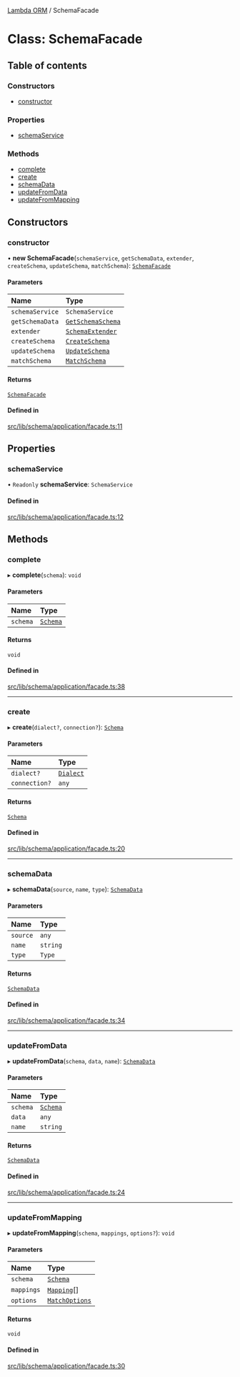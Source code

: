 [Lambda ORM](../README.md) / SchemaFacade

# Class: SchemaFacade

## Table of contents

### Constructors

- [constructor](SchemaFacade.md#constructor)

### Properties

- [schemaService](SchemaFacade.md#schemaservice)

### Methods

- [complete](SchemaFacade.md#complete)
- [create](SchemaFacade.md#create)
- [schemaData](SchemaFacade.md#schemadata)
- [updateFromData](SchemaFacade.md#updatefromdata)
- [updateFromMapping](SchemaFacade.md#updatefrommapping)

## Constructors

### constructor

• **new SchemaFacade**(`schemaService`, `getSchemaData`, `extender`, `createSchema`, `updateSchema`, `matchSchema`): [`SchemaFacade`](SchemaFacade.md)

#### Parameters

| Name | Type |
| :------ | :------ |
| `schemaService` | `SchemaService` |
| `getSchemaData` | [`GetSchemaSchema`](GetSchemaSchema.md) |
| `extender` | [`SchemaExtender`](SchemaExtender.md) |
| `createSchema` | [`CreateSchema`](CreateSchema.md) |
| `updateSchema` | [`UpdateSchema`](UpdateSchema.md) |
| `matchSchema` | [`MatchSchema`](MatchSchema.md) |

#### Returns

[`SchemaFacade`](SchemaFacade.md)

#### Defined in

[src/lib/schema/application/facade.ts:11](https://github.com/lambda-orm/lambdaorm-base/blob/b124412/src/lib/schema/application/facade.ts#L11)

## Properties

### schemaService

• `Readonly` **schemaService**: `SchemaService`

#### Defined in

[src/lib/schema/application/facade.ts:12](https://github.com/lambda-orm/lambdaorm-base/blob/b124412/src/lib/schema/application/facade.ts#L12)

## Methods

### complete

▸ **complete**(`schema`): `void`

#### Parameters

| Name | Type |
| :------ | :------ |
| `schema` | [`Schema`](../interfaces/Schema.md) |

#### Returns

`void`

#### Defined in

[src/lib/schema/application/facade.ts:38](https://github.com/lambda-orm/lambdaorm-base/blob/b124412/src/lib/schema/application/facade.ts#L38)

___

### create

▸ **create**(`dialect?`, `connection?`): [`Schema`](../interfaces/Schema.md)

#### Parameters

| Name | Type |
| :------ | :------ |
| `dialect?` | [`Dialect`](../enums/Dialect.md) |
| `connection?` | `any` |

#### Returns

[`Schema`](../interfaces/Schema.md)

#### Defined in

[src/lib/schema/application/facade.ts:20](https://github.com/lambda-orm/lambdaorm-base/blob/b124412/src/lib/schema/application/facade.ts#L20)

___

### schemaData

▸ **schemaData**(`source`, `name`, `type`): [`SchemaData`](../interfaces/SchemaData.md)

#### Parameters

| Name | Type |
| :------ | :------ |
| `source` | `any` |
| `name` | `string` |
| `type` | `Type` |

#### Returns

[`SchemaData`](../interfaces/SchemaData.md)

#### Defined in

[src/lib/schema/application/facade.ts:34](https://github.com/lambda-orm/lambdaorm-base/blob/b124412/src/lib/schema/application/facade.ts#L34)

___

### updateFromData

▸ **updateFromData**(`schema`, `data`, `name`): [`SchemaData`](../interfaces/SchemaData.md)

#### Parameters

| Name | Type |
| :------ | :------ |
| `schema` | [`Schema`](../interfaces/Schema.md) |
| `data` | `any` |
| `name` | `string` |

#### Returns

[`SchemaData`](../interfaces/SchemaData.md)

#### Defined in

[src/lib/schema/application/facade.ts:24](https://github.com/lambda-orm/lambdaorm-base/blob/b124412/src/lib/schema/application/facade.ts#L24)

___

### updateFromMapping

▸ **updateFromMapping**(`schema`, `mappings`, `options?`): `void`

#### Parameters

| Name | Type |
| :------ | :------ |
| `schema` | [`Schema`](../interfaces/Schema.md) |
| `mappings` | [`Mapping`](../interfaces/Mapping.md)[] |
| `options` | [`MatchOptions`](../interfaces/MatchOptions.md) |

#### Returns

`void`

#### Defined in

[src/lib/schema/application/facade.ts:30](https://github.com/lambda-orm/lambdaorm-base/blob/b124412/src/lib/schema/application/facade.ts#L30)
